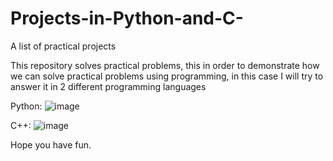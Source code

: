 # Projects-in-Python-and-C-
A list of practical projects

This repository solves practical problems, this in order to demonstrate how we can solve practical problems using programming, in this case I will try to answer it in 2 different programming languages 


Python:
![image](https://user-images.githubusercontent.com/73259540/189416075-ec7fe296-6071-496f-901f-6f515f6cd6c9.png)


C++:
![image](https://github.com/cat-milk/Anime-Girls-Holding-Programming-Books/blob/master/C++/Kei_Shirogane_crying_CPP.png)

Hope you have fun.

